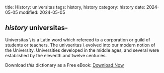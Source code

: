 title: History: universitas
tags: history, history
category: history
date: 2024-05-05
modified: 2024-05-05

## _history_  universitas-
  Universitas \ is a Latin word which
  refereed to a corporation or guild of students or teachers.  The
    univseritas \ evolved into our modern notion of the
  University.   Universities developed in the middle ages, and several
  were established by the eleventh and twelve centuries.



Download *this* dictionary as a Free eBook: [Download Now]({static}static/CairnsHistoryDictionary.pdf)

